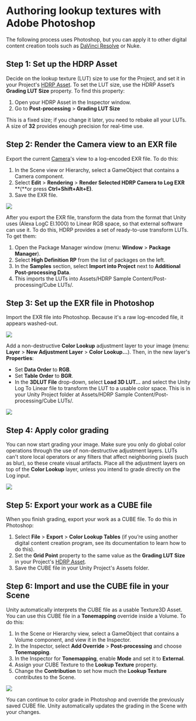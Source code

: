 # Authoring lookup textures with Adobe Photoshop

The following process uses Photoshop, but you can apply it to other digital content creation tools such as [DaVinci Resolve](LUT-Authoring-Resolve.md) or Nuke.

## Step 1: Set up the HDRP Asset

Decide on the lookup texture (LUT) size to use for the Project, and set it in your Project's [HDRP Asset](HDRP-Asset.md). To set the LUT size, use the HDRP Asset’s **Grading LUT Size** property. To find this property:

1. Open your HDRP Asset in the Inspector window.
2. Go to **Post-processing** > **Grading LUT Size**

This is a fixed size; if you change it later, you need to rebake all your LUTs. A size of **32** provides enough precision for real-time use.

## Step 2: Render the Camera view to an EXR file

Export the current [Camera](HDRP-Camera.md)'s view to a log-encoded EXR file. To do this:

1. In the Scene view or Hierarchy, select a GameObject that contains a Camera component.
2. Select **Edit** > **Rendering** > **Render Selected HDRP Camera to Log EXR** **(**or press **Ctrl+Shift+Alt+E)**.
3. Save the EXR file.

![](Images/LUTAuthoringPhototshop1.png)

After you export the EXR file, transform the data from the format that Unity uses (Alexa LogC El.1000) to Linear RGB space, so that external software can use it. To do this, HDRP provides a set of ready-to-use transform LUTs. To get them:

1. Open the Package Manager window (menu: **Window** > **Package Manager**).
2. Select **High Definition RP** from the list of packages on the left.
3. In the **Samples** section, select **Import into Project** next to **Additional Post-processing Data**.
4. This imports the LUTs into Assets/HDRP Sample Content/Post-processing/Cube LUTs/.

## Step 3: Set up the EXR file in Photoshop

Import the EXR file into Photoshop. Because it's a raw log-encoded file, it appears washed-out.

![](Images/LUTAuthoringPhototshop2.png)

Add a non-destructive **Color Lookup** adjustment layer to your image (menu: **Layer** > **New Adjustment Layer** > **Color Lookup…**). Then, in the new layer's **Properties**:

- Set **Data Order** to **RGB**.
- Set **Table Order** to **BGR**.
- In the **3DLUT File** drop-down, select **Load 3D LUT…** and select the Unity Log To Linear file to transform the LUT to a usable color space. This is in your Unity Project folder at Assets/HDRP Sample Content/Post-processing/Cube LUTs/.

![](Images/LUTAuthoringPhototshop3.png)

## Step 4: Apply color grading

You can now start grading your image. Make sure you only do global color operations through the use of non-destructive adjustment layers. LUTs can't store local operators or any filters that affect neighboring pixels (such as blur), so these create visual artifacts. Place all the adjustment layers on top of the **Color Lookup** layer, unless you intend to grade directly on the Log input.

![](Images/LUTAuthoringPhototshop4.png)

## Step 5: Export your work as a CUBE file

When you finish grading, export your work as a CUBE file. To do this in Photoshop:

1. Select **File** > **Export** > **Color Lookup Tables** (if you’re using another digital content creation program, see its documentation to learn how to do this).
2. Set the **Grid Point** property to the same value as the **Grading LUT Size** in your Project's [HDRP Asset](HDRP-Asset.md).
3. Save the CUBE file in your Unity Project's Assets folder.

## Step 6: Import and use the CUBE file in your Scene

Unity automatically interprets the CUBE file as a usable Texture3D Asset. You can use this CUBE file in a **Tonemapping** override inside a Volume. To do this:

1. In the Scene or Hierarchy view, select a GameObject that contains a Volume component, and view it in the Inspector.
2. In the Inspector, select **Add Override** > **Post-processing** and choose **Tonemapping**.
3. In the Inspector for **Tonemapping**, enable **Mode** and set it to **External**.
4. Assign your CUBE Texture to the **Lookup Texture** property.
5. Change the **Contribution** to set how much the **Lookup Texture** contributes to the Scene.

![](Images/LUTAuthoringPhototshop5.png)

You can continue to color grade in Photoshop and override the previously saved CUBE file. Unity automatically updates the grading in the Scene with your changes.
